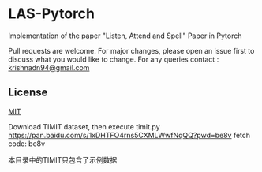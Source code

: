 # LAS-Pytorch

Implementation of the paper "Listen, Attend and Spell" Paper in Pytorch

Pull requests are welcome. For major changes, please open an issue first to discuss what you would like to change.
For any queries contact : krishnadn94@gmail.com
## License
[MIT](https://choosealicense.com/licenses/mit/)

Download TIMIT dataset, then execute timit.py
https://pan.baidu.com/s/1xDHTFO4rns5CXMLWwfNqQQ?pwd=be8v fetch code: be8v

本目录中的TIMIT只包含了示例数据
